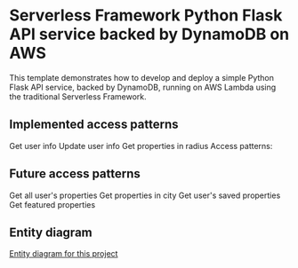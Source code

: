 # Serverless Framework Python Flask API service backed by DynamoDB on AWS

This template demonstrates how to develop and deploy a simple Python Flask API service, backed by DynamoDB, running on AWS Lambda using the traditional Serverless Framework.


## Implemented access patterns
Get user info
Update user info
Get properties in radius
Access patterns:


## Future access patterns
Get all user's properties
Get properties in city
Get user's saved properties
Get featured properties 

## Entity diagram
[Entity diagram for this project](assets/entity_diagram.png)